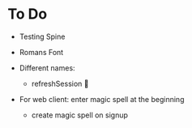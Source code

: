 # To Do
* Testing Spine
* Romans Font
* Different names:
	* refreshSession 


* For web client: enter magic spell at the beginning
	* create magic spell on signup